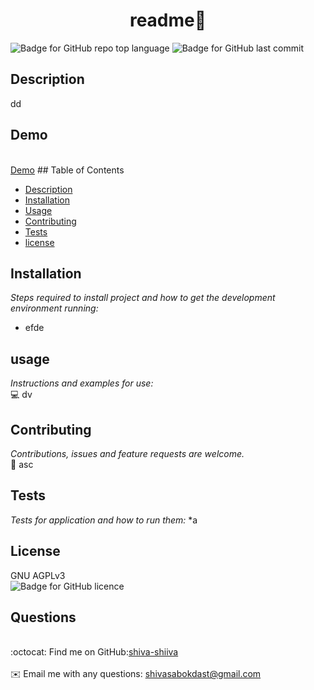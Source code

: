 
<h1 align="center"> readme👋</h1>

   ![Badge for GitHub repo top language](https://img.shields.io/github/languages/top/shiva-shiiva/readmeGenerator?style=flat&logo=appveyor) ![Badge for GitHub last commit](https://img.shields.io/github/last-commit/shiva-shiiva/readmeGenerator?style=flat&logo=appveyor)
   
   


   ## Description 
   dd

 
## Demo
<br/>[Demo](./src/readme.gif) ## Table of Contents
* [Description](#Description)
* [Installation](#installation)
* [Usage](#usage)
* [Contributing](#contributing )
* [Tests](#tests)
* [license](#license)
## Installation
*Steps required to install project and how to get the development environment running:*
* efde
      
## usage
*Instructions and examples for use:*</br>💻 dv
      
      
## Contributing
*Contributions, issues and feature requests are welcome.*</br>🤝 asc
      
## Tests
*Tests for application and how to run them:*
*a 
      
## License
GNU AGPLv3<br/>
       ![Badge for GitHub licence](https://img.shields.io/github/license/shiva-shiiva/readmeGenerator?style=flat&logo=appveyor)
      
## Questions
<br/>:octocat: Find me on GitHub:[shiva-shiiva](https://github.com/shiva-shiiva)<br />
    <br />
    ✉️ Email me with any questions: shivasabokdast@gmail.com<br /><br />